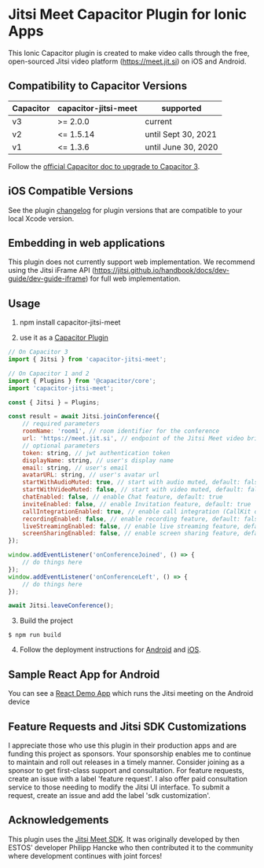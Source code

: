 # Jitsi Meet Capacitor Plugin for Ionic Apps

This Ionic Capacitor plugin is created to make video calls through the free, open-sourced Jitsi video platform (https://meet.jit.si) on iOS and Android.

## Compatibility to Capacitor Versions

<table>
  <thead>
    <tr>
      <th>Capacitor</th>
      <th>capacitor-jitsi-meet</th>
      <th>supported</th>
    </tr>
  </thead>
  <tbody>
    <tr>
      <td>
        v3
      </td>
      <td>
        >= 2.0.0
      </td>
      <td>
        current
      </td>
    </tr>
    <tr>
      <td>
        v2
      </td>
      <td>
        <= 1.5.14
      </td>
      <td>
        until Sept 30, 2021
      </td>
    </tr>
    <tr>
      <td>
        v1
      </td>
      <td>
        <= 1.3.6
      </td>
      <td>
        until June 30, 2020
      </td>
    </tr>
  </tbody>
</table>

Follow the [official Capacitor doc to upgrade to Capacitor 3](https://capacitorjs.com/docs/updating/3-0).

## iOS Compatible Versions

See the plugin [changelog](https://github.com/calvinckho/capacitor-jitsi-meet/blob/master/CHANGELOG.md) for plugin versions that are compatible to your local Xcode version.

## Embedding in web applications
   
This plugin does not currently support web implementation. We recommend using the Jitsi iFrame API (https://jitsi.github.io/handbook/docs/dev-guide/dev-guide-iframe) for full web implementation.

## Usage

1. npm install capacitor-jitsi-meet

2. use it as a [Capacitor Plugin](https://capacitorjs.com/docs/getting-started#adding-capacitor-to-your-app)

```javascript
// On Capacitor 3
import { Jitsi } from 'capacitor-jitsi-meet';

// On Capacitor 1 and 2
import { Plugins } from '@capacitor/core';
import 'capacitor-jitsi-meet';

const { Jitsi } = Plugins;
```

```javascript
const result = await Jitsi.joinConference({
    // required parameters
    roomName: 'room1', // room identifier for the conference
    url: 'https://meet.jit.si', // endpoint of the Jitsi Meet video bridge
    // optional parameters
    token: string, // jwt authentication token
    displayName: string, // user's display name
    email: string, // user's email
    avatarURL: string, // user's avatar url
    startWithAudioMuted: true, // start with audio muted, default: false
    startWithVideoMuted: false, // start with video muted, default: false
    chatEnabled: false, // enable Chat feature, default: true
    inviteEnabled: false, // enable Invitation feature, default: true
    callIntegrationEnabled: true, // enable call integration (CallKit on iOS, ConnectionService on Android), default: true
    recordingEnabled: false, // enable recording feature, default: false
    liveStreamingEnabled: false, // enable live streaming feature, default: false
    screenSharingEnabled: false, // enable screen sharing feature, default: false
});

window.addEventListener('onConferenceJoined', () => {
    // do things here
});
window.addEventListener('onConferenceLeft', () => {
    // do things here
});

await Jitsi.leaveConference();

```

3. Build the project

```
$ npm run build
```

4. Follow the deployment instructions for [Android](android/README.md) and [iOS](ios/README.md).

## Sample React App for Android

You can see a [React Demo App](https://github.com/calvinckho/react-capacitor-jitsi-meet-sample) which runs the Jitsi meeting on the Android device

## Feature Requests and Jitsi SDK Customizations

I appreciate those who use this plugin in their production apps and are funding this project as sponsors. Your sponsorship enables me to continue to maintain and roll out releases in a timely manner. Consider joining as a sponsor to get first-class support and consultation. For feature requests, create an issue with a label 'feature request'. I also offer paid consultation service to those needing to modify the Jitsi UI interface. To submit a request, create an issue and add the label 'sdk customization'.

## Acknowledgements

This plugin uses the [Jitsi Meet SDK](https://jitsi.github.io/handbook/docs/dev-guide/dev-guide-mobile). It was originally developed by then ESTOS' developer Philipp Hancke who then contributed it to the community where development continues with joint forces!
